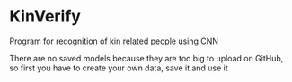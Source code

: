 # KinVerify
Program for recognition of kin related people using CNN


There are no saved models because they are too big to upload on GitHub, so first you have to create
your own data, save it and use it
